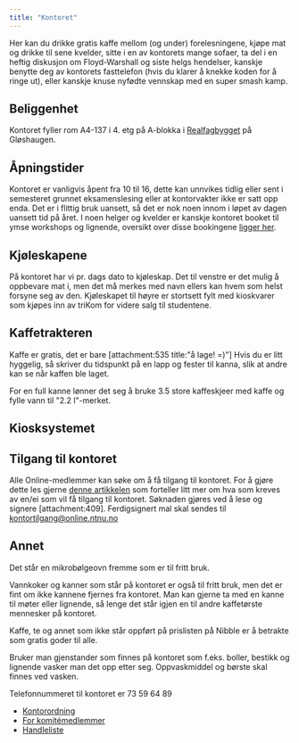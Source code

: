 ```yaml
---
title: "Kontoret"
---
```


Her kan du drikke gratis kaffe mellom (og under) forelesningene, kjøpe mat og drikke til sene kvelder, sitte i en av kontorets mange sofaer, ta del i en heftig diskusjon om Floyd-Warshall og siste helgs hendelser, kanskje benytte deg av kontorets fasttelefon (hvis du klarer å knekke koden for å ringe ut), eller kanskje knuse nyfødte vennskap med en super smash kamp.

## Beliggenhet

Kontoret fyller rom A4-137 i 4. etg på A-blokka i [Realfagbygget](https://www.google.com/maps/place/Realfagbygget+NTNU/@63.4156747,10.4039532,17z/data=!3m1!4b1!4m5!3m4!1s0x466d31bfefa5e113:0x263240e7643fbb50!8m2!3d63.4156747!4d10.4061418?hl=en) på Gløshaugen. 

## Åpningstider

Kontoret er vanligvis åpent fra 10 til 16, dette kan unnvikes tidlig eller sent i semesteret grunnet eksamenslesing eller at kontorvakter ikke er satt opp enda. Det er i flittig bruk uansett, så det er nok noen innom i løpet av dagen uansett tid på året. I noen helger og kvelder er kanskje kontoret booket til ymse workshops og lignende, oversikt over disse bookingene [ligger her](https://calendar.google.com/calendar/embed?src=54v6g4v6r46qi4asf7lh5j9pcs%40group.calendar.google.com&ctz=Europe%2FOslo).

## Kjøleskapene
På kontoret har vi pr. dags dato to kjøleskap. Det til venstre er det mulig å oppbevare mat i, men det må merkes med navn ellers kan hvem som helst forsyne seg av den. Kjøleskapet til høyre er stortsett fylt med kioskvarer som kjøpes inn av triKom for videre salg til studentene. 

## Kaffetrakteren

Kaffe er gratis, det er bare [attachment:535 title:"å lage! =)"] 
Hvis du er litt hyggelig, så skriver du tidspunkt på en lapp og fester til kanna, slik at andre kan se når kaffen ble laget.

For en full kanne lønner det seg å bruke 3.5 store kaffeskjeer med kaffe og fylle vann til "2.2 l"-merket.

## Kiosksystemet

<TODO> 
  
## Tilgang til kontoret

Alle Online-medlemmer kan søke om å få tilgang til kontoret. For å gjøre dette les gjerne [denne artikkelen](/retningslinjertilkontoret) som forteller litt mer om hva som kreves av en/ei som vil få tilgang til kontoret. Søknaden gjøres ved å lese og signere [attachment:409]. Ferdigsignert mal skal sendes til [kontortilgang@online.ntnu.no](mailto:kontortilgang@online.ntnu.no)

## Annet

Det står en mikrobølgeovn fremme som er til fritt bruk.

Vannkoker og kanner som står på kontoret er også til fritt bruk, men det er fint om ikke kannene fjernes fra kontoret. Man kan gjerne ta med en kanne til møter eller lignende, så lenge det står igjen en til andre kaffetørste mennesker på kontoret.

Kaffe, te og annet som ikke står oppført på prislisten på Nibble er å betrakte som gratis goder til alle.

Bruker man gjenstander som finnes på kontoret som f.eks. boller, bestikk og lignende vasker man det opp etter seg. Oppvaskmiddel og børste skal finnes ved vasken.

Telefonnummeret til kontoret er 73 59 64 89


- [Kontorordning](/kontoret/kontorvakt)
- [For komitémedlemmer](https://online.ntnu.no/wiki/komiteer/kontoret/)
- [Handleliste](/kontoret/handleliste)